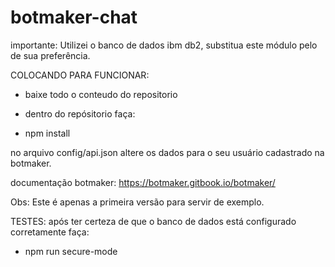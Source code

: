 # botmaker-chat

importante:
Utilizei o banco de dados ibm db2, substitua este módulo pelo de sua preferência.

COLOCANDO PARA FUNCIONAR:

 - baixe todo o conteudo do repositorio

 - dentro do repósitorio faça:

 - npm install

no arquivo config/api.json altere os dados para o seu usuário cadastrado na botmaker.

documentação botmaker: https://botmaker.gitbook.io/botmaker/

Obs: Este é apenas a primeira versão para servir de exemplo.

TESTES:
após ter certeza de que o banco de dados está configurado corretamente faça:

 - npm run secure-mode

